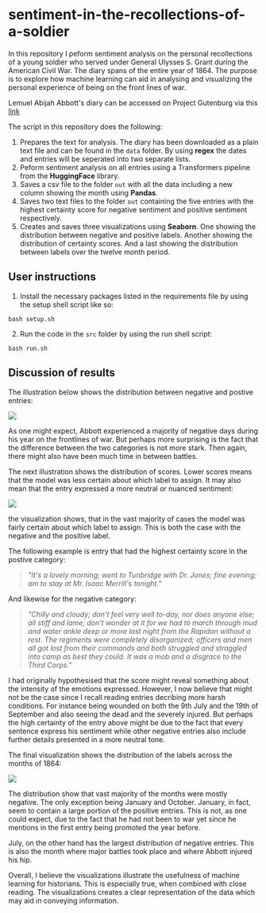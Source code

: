 # sentiment-in-the-recollections-of-a-soldier

In this repository I peform sentiment analysis on the personal recollections of a young soldier who served under General Ulysses S. Grant during the American Civil War. The diary spans of the entire year of 1864. The purpose is to explore how machine learning can aid in analysing and visualizing the personal experience of being on the front lines of war.  

Lemuel Abijah Abbott's diary can be accessed on Project Gutenburg via this [link](https://www.gutenberg.org/ebooks/47332)

The script in this repository does the following: 
1. Prepares the text for analysis. The diary has been downloaded as a plain text file and can be found in the ```data``` folder. By using **regex** the dates and entries will be seperated into two separate lists.
2. Peform sentiment analysis on all entries using a Transformers pipeline from the **HuggingFace** library.
3. Saves a csv file to the folder ```out``` with all the data including a new column showing the month using **Pandas**.
4. Saves two text files to the folder ```out``` containing the five entries with the highest certainty score for negative sentiment and positive sentiment respectively. 
5. Creates and saves three visualizations using **Seaborn**. One showing the distribution between negative and positive labels. Another showing the distribution of certainty scores. And a last showing the distribution between labels over the twelve month period.

## User instructions

1. Install the necessary packages listed in the requirements file by using the setup shell script like so:

```bash setup.sh```

2. Run the code in the ```src``` folder by using the run shell script:

```bash run.sh```

## Discussion of results

The illustration below shows the distribution between negative and postive entries: 

![](visualizations/dis_label.png)

As one might expect, Abbott experienced a majority of negative days during his year on the frontlines of war. But perhaps more surprising is the fact that the difference between the two categories is not more stark. Then again, there might also have been much time in between battles.

The next illustration shows the distribution of scores. Lower scores means that the model was less certain about which label to assign. It may also mean that the entry expressed a more neutral or nuanced sentiment: 

![](visualizations/score.png)

the visualization shows, that in the vast majority of cases the model was fairly certain about which label to assign. This is both the case with the negative and the positive label.

The following example is entry that had the highest certainty score in the postive category: 

> *"It's a lovely morning; went to Tunbridge with Dr. Jones; fine evening; am to stay at Mr. Isaac Merrill's tonight."*

And likewise for the negative category: 

> *"Chilly and cloudy; don't feel very well to-day, nor does anyone else; all stiff and lame; don't wonder at it for we had to march through mud and water ankle deep or more last night from the Rapidan without a rest. The regiments were completely disorganized; officers and men all got lost from their commands and both struggled and straggled into camp as best they could. It was a mob and a disgrace to the Third Corps."*

I had originally hypothesised that the score might reveal something about the intensity of the emotions expressed. However, I now believe that might not be the case since I recall reading entries decribing more harsh conditions. For instance being wounded on both the 9th July and the 19th of September and also seeing the dead and the severely injured. But perhaps the high certainty of the entry above might be due to the fact that every sentence express his sentiment while other negative entries also include further details presented in a more neutral tone.

The final visualization shows the distribution of the labels across the months of 1864:

![](visualizations/dis_month.png)

The distribution show that vast majority of the months were mostly negative. The only exception being January and October. January, in fact, seem to contain a large portion of the positive entries. This is not, as one could expect, due to the fact that he had not been to war yet since he mentions in the first entry being promoted the year before. 

July, on the other hand has the largest distribution of negative entries. This is also the month where major battles took place and where Abbott injured his hip.

Overall, I believe the visualizations illustrate the usefulness of machine learning for historians. This is especially true, when combined with close reading. The visualizations creates a clear representation of the data which may aid in conveying information. 





